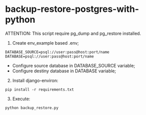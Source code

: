 # backup-restore-postgres-with-python

ATTENTION: This script require pg_dump and pg_restore installed.

1) Create env_example based .env;

```
DATABASE_SOURCE=psql://user:pass@host:port/name
DATABASE=psql://user:pass@host:port/name
```

* Configure source database in DATABASE_SOURCE variable;
* Configure destiny database in DATABASE variable;

2) Install django-environ: 

```
pip install -r requirements.txt
```

3) Execute: 

```
python backup_restore.py
```
